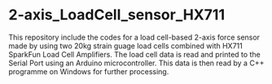 # 2-axis_LoadCell_sensor_HX711
This repository include the codes for a load cell-based 2-axis force sensor made by using two 20kg strain guage load cells combined with HX711 SparkFun Load Cell Amplifiers. The load cell data is read and printed to the Serial Port using an Arduino microcontroller.  This data is then read by a C++ programme on Windows for further processing.
